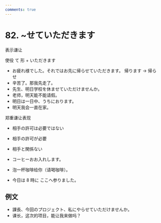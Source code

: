 ```yaml
---
comments: true
---
```


# 82. ~せていただきます

表示谦让

使役 て 形 + いただきます

- お疲れ様でした。それではお先に帰らせていただきます。 帰ります -> 帰らせ 
- 辛苦了。那我先走了。
- 先生、明日学校を休ませていただけませんか。
- 老师，明天能不能请假。
- 明日は一日中、うちにおります。
- 明天我会一直在家。

郑重谦让表现

- 相手の許可は必要ではない
- 相手の許可が必要
- 相手と関係ない

- コーヒーおお入れします。
- 泡一杯咖啡给你（请喝咖啡）。
- 今日は 8 時に ここへ参りました。

## 例文

- 課長、今回のプロジェクト、私にやらせていただけませんか。
- 课长，这次的项目，能让我来做吗？
